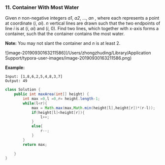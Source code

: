 ### 11. Container With Most Water

Given *n* non-negative integers *a1*, *a2*, ..., *an* , where each represents a point at coordinate (*i*, *ai*). *n* vertical lines are drawn such that the two endpoints of line *i* is at (*i*, *ai*) and (*i*, 0). Find two lines, which together with x-axis forms a container, such that the container contains the most water.

**Note:** You may not slant the container and *n* is at least 2.

![image-20190930163211586](/Users/zhongzhuding/Library/Application Support/typora-user-images/image-20190930163211586.png)

**Example:**

```
Input: [1,8,6,2,5,4,8,3,7]
Output: 49
```

~~~java
class Solution {
    public int maxArea(int[] height) {
        int max =0,l =0,r= height.length-1;
        while(l<r){
            max = Math.max(max,Math.min(height[l],height[r])*(r-l));
            if(height[l]<height[r]){
                l++;
            }
            else{
                r--;
            }
        }
        return max;
        
    }
}
~~~

